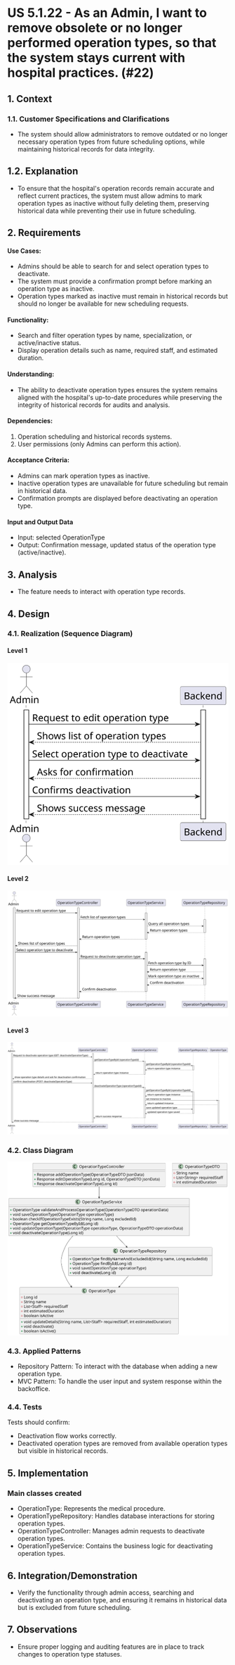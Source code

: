 # US 5.1.22 - As an Admin, I want to remove obsolete or no longer performed operation types, so that the system stays current with hospital practices. (#22)

## 1. Context

### 1.1. Customer Specifications and Clarifications

* The system should allow administrators to remove outdated or no longer necessary operation types from future scheduling options, while maintaining historical records for data integrity.

## 1.2. Explanation

* To ensure that the hospital's operation records remain accurate and reflect current practices, the system must allow admins to mark operation types as inactive without fully deleting them, preserving historical data while preventing their use in future scheduling.

## 2. Requirements


#### Use Cases:

* Admins should be able to search for and select operation types to deactivate.
* The system must provide a confirmation prompt before marking an operation type as inactive.
* Operation types marked as inactive must remain in historical records but should no longer be available for new scheduling requests.

#### Functionality:

* Search and filter operation types by name, specialization, or active/inactive status.
* Display operation details such as name, required staff, and estimated duration.

#### Understanding:

* The ability to deactivate operation types ensures the system remains aligned with the hospital's up-to-date procedures while preserving the integrity of historical records for audits and analysis.

#### Dependencies:

1. Operation scheduling and historical records systems.
2. User permissions (only Admins can perform this action).

#### Acceptance Criteria:

- Admins can mark operation types as inactive.
- Inactive operation types are unavailable for future scheduling but remain in historical data.
- Confirmation prompts are displayed before deactivating an operation type.

#### Input and Output Data

* Input: selected OperationType
* Output: Confirmation message, updated status of the operation type (active/inactive).


## 3. Analysis

* The feature needs to interact with operation type records.

## 4. Design

### 4.1. Realization (Sequence Diagram)

#### Level 1

![SequenceDiagramLv1](./Sequence%20Diagram/Level%201/svg/SequenceDiagramLevel1.svg)

#### Level 2

![SequenceDiagramLv2](./Sequence%20Diagram/Level%202/svg/sd_lv2.svg)

#### Level 3

![SequenceDiagramLv3](./Sequence%20Diagram/Level%203/svg/sd_lv3.svg)


### 4.2. Class Diagram

![ClassDiagram](./Class%20Diagram/svg/class_diagram.svg)


### 4.3. Applied Patterns

- Repository Pattern: To interact with the database when adding a new operation type.
- MVC Pattern: To handle the user input and system response within the backoffice.

### 4.4. Tests

Tests should confirm:

- Deactivation flow works correctly.
- Deactivated operation types are removed from available operation types but visible in historical records.


## 5. Implementation

### Main classes created

* OperationType: Represents the medical procedure.
* OperationTypeRepository: Handles database interactions for storing operation types.
* OperationTypeController: Manages admin requests to deactivate operation types.
* OperationTypeService: Contains the business logic for deactivating operation types.

## 6. Integration/Demonstration

- Verify the functionality through admin access, searching and deactivating an operation type, and ensuring it remains in historical data but is excluded from future scheduling.

## 7. Observations

- Ensure proper logging and auditing features are in place to track changes to operation type statuses.